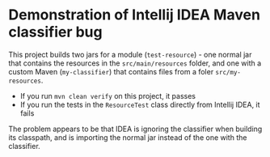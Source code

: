 # Demonstration of Intellij IDEA Maven classifier bug

This project builds two jars for a module (`test-resource`) - one normal jar that contains the
resources in the `src/main/resources` folder, and one with a custom Maven (`my-classifier`) that
contains files from a foler `src/my-resources`.

* If you run `mvn clean verify` on this project, it passes
* If you run the tests in the `ResourceTest` class directly from Intellij IDEA, it fails

The problem appears to be that IDEA is ignoring the classifier when building its classpath, and
is importing the normal jar instead of the one with the classifier.
